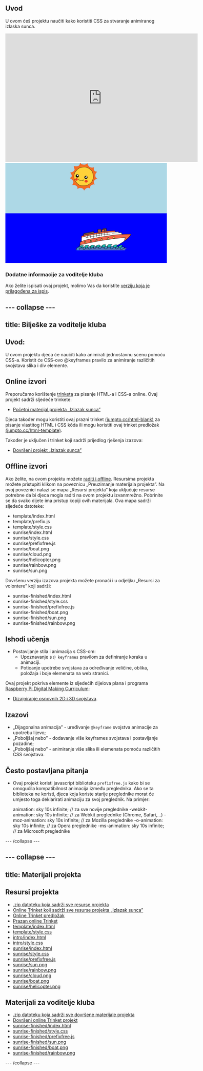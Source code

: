 ## Uvod

U ovom ćeš projektu naučiti kako koristiti CSS za stvaranje animiranog izlaska sunca.

<div class="trinket">
  <iframe src="https://trinket.io/embed/html/abcc0284a3?outputOnly=true&start=result" width="600" height="400" frameborder="0" marginwidth="0" marginheight="0" allowfullscreen>
  </iframe>
  <img src="images/sunrise-final.png">
</div>

### Dodatne informacije za voditelje kluba

Ako želite ispisati ovaj projekt, molimo Vas da koristite [verziju koja je prilagođena za ispis](https://projects.raspberrypi.org/en/projects/sunrise/print).

## \--- collapse \---

## title: Bilješke za voditelje kluba

## Uvod:

U ovom projektu djeca će naučiti kako animirati jednostavnu scenu pomoću CSS-a. Koristit će CSS-ovo @keyframes pravilo za animiranje različitih svojstava slika i div elemente.

## Online izvori

Preporučamo korištenje [trinketa](https://trinket.io/) za pisanje HTML-a i CSS-a online. Ovaj projekt sadrži sljedeće trinkete:

+ [Početni materijal projekta „Izlazak sunca”](http://jumpto.cc/web-sunrise)

Djeca također mogu koristiti ovaj prazni trinket [(jumpto.cc/html-blank)](http://jumpto.cc/html-blank) za pisanje vlastitog HTML i CSS kôda ili mogu koristiti ovaj trinket predložak [(jumpto.cc/html-template)](http://jumpto.cc/html-template).

Također je uključen i trinket koji sadrži prijedlog rješenja izazova:

+ [Dovršeni projekt „Izlazak sunca”](https://trinket.io/html/abcc0284a3)

## Offline izvori

Ako želite, na ovom projektu možete [raditi i offline](../offline.html). Resursima projekta možete pristupiti klikom na poveznicu „Preuzimanje materijala projekta”. Na ovoj poveznici nalazi se mapa „Resursi projekta” koja uključuje resurse potrebne da bi djeca mogla raditi na ovom projektu izvanmrežno. Pobrinite se da svako dijete ima pristup kopiji ovih materijala. Ova mapa sadrži sljedeće datoteke:

+ template/index.html
+ template/prefix.js
+ template/style.css
+ sunrise/index.html
+ sunrise/style.css
+ sunrise/prefixfree.js
+ sunrise/boat.png
+ sunrise/cloud.png
+ sunrise/helicopter.png
+ sunrise/rainbow.png
+ sunrise/sun.png

Dovršenu verziju izazova projekta možete pronaći i u odjeljku „Resursi za volontere” koji sadrži:

+ sunrise-finished/index.html
+ sunrise-finished/style.css
+ sunrise-finished/prefixfree.js
+ sunrise-finished/boat.png
+ sunrise-finished/sun.png
+ sunrise-finished/rainbow.png

## Ishodi učenja

+ Postavljanje stila i animacija s CSS-om: 
    + Upoznavanje s `@ keyframes` pravilom za definiranje koraka u animaciji.
    + Poticanje upotrebe svojstava za određivanje veličine, oblika, položaja i boje elemenata na web stranici.

Ovaj projekt pokriva elemente iz sljedećih dijelova plana i programa [Raspberry Pi Digital Making Curriculum](http://rpf.io/curriculum):

+ [Dizajniranje osnovnih 2D i 3D svojstava](https://www.raspberrypi.org/curriculum/design/creator).

## Izazovi

+ „Dijagonalna animacija” - uređivanje `@keyframe` svojstva animacije za upotrebu lijevo;
+ „Poboljšaj nebo” - dodavanje više keyframes svojstava i postavljanje pozadine;
+ „Poboljšaj nebo” - animiranje više slika ili elemenata pomoću različitih CSS svojstava. 

## Često postavljana pitanja

+ Ovaj projekt koristi javascript biblioteku `prefixfree.js` kako bi se omogućila kompatibilnost animacija između preglednika. Ako se ta biblioteka ne koristi, djeca koja koriste starije preglednike morat će umjesto toga deklarirati animaciju za svoj preglednik. Na primjer:

    animation: sky 10s infinite;            // za sve novije preglednike
    -webkit-animation: sky 10s infinite;    // za Webkit preglednike (Chrome, Safari,...)
    -moz-animation: sky 10s infinite;       // za Mozilla preglednike
    -o-animation: sky 10s infinite;         // za Opera preglednike
    -ms-animation: sky 10s infinite;        // za Microsoft preglednike 
    

\--- /collapse \---

## \--- collapse \---

## title: Materijali projekta

## Resursi projekta

+ [.zip datoteku koja sadrži sve resurse projekta](https://github.com/raspberrypilearning/sunrise/raw/master/en/resources/sunrise-project-resources.zip)
+ [Online Trinket koji sadrži sve resurse projekta „Izlazak sunca”](http://jumpto.cc/web-sunrise)
+ [Online Trinket predložak](http://jumpto.cc/trinket-template)
+ [Prazan online Trinket](http://jumpto.cc/trinket-blank)
+ [template/index.html](https://github.com/raspberrypilearning/sunrise/raw/master/en/resources/template-index.html)
+ [template/style.css](https://github.com/raspberrypilearning/sunrise/raw/master/en/resources/template-style.css)
+ [intro/index.html](https://github.com/raspberrypilearning/sunrise/raw/master/en/resources/intro-index.html)
+ [intro/style.css](https://github.com/raspberrypilearning/sunrise/raw/master/en/resources/intro-style.css)
+ [sunrise/index.html](https://github.com/raspberrypilearning/sunrise/raw/master/en/resources/sunrise-index.html)
+ [sunrise/style.css](https://github.com/raspberrypilearning/sunrise/raw/master/en/resources/sunrise-style.css)
+ [sunrise/prefixfree.js](https://github.com/raspberrypilearning/sunrise/raw/master/en/resources/sunrise-prefixfree.js)
+ [sunrise/sun.png](https://github.com/raspberrypilearning/sunrise/raw/master/en/resources/sunrise-sun.png)
+ [sunrise/rainbow.png](https://github.com/raspberrypilearning/sunrise/raw/master/en/resources/sunrise-rainbow.png)
+ [sunrise/cloud.png](https://github.com/raspberrypilearning/sunrise/raw/master/en/resources/sunrise-cloud.png)
+ [sunrise/boat.png](https://github.com/raspberrypilearning/sunrise/raw/master/en/resources/sunrise-boat.png)
+ [sunrise/helicopter.png](https://github.com/raspberrypilearning/sunrise/raw/master/en/resources/sunrise-helicopter.png)

## Materijali za voditelje kluba

+ [.zip datoteku koja sadrži sve dovršene materijale projekta](https://github.com/raspberrypilearning/sunrise/raw/master/en/resources/sunrise-volunteer-resources.zip)
+ [Dovršeni online Trinket projekt](https://trinket.io/html/abcc0284a3)
+ [sunrise-finished/index.html](https://github.com/raspberrypilearning/sunrise/raw/master/en/resources/sunrise-finished-index.html)
+ [sunrise-finished/style.css](https://github.com/raspberrypilearning/sunrise/raw/master/en/resources/sunrise-finished-style.css)
+ [sunrise-finished/prefixfree.js](https://github.com/raspberrypilearning/sunrise/raw/master/en/resources/sunrise-finished-prefixfree.js)
+ [sunrise-finished/sun.png](https://github.com/raspberrypilearning/sunrise/raw/master/en/resources/sunrise-finished-sun.png)
+ [sunrise-finished/boat.png](https://github.com/raspberrypilearning/sunrise/raw/master/en/resources/sunrise-finished-boat.png)
+ [sunrise-finished/rainbow.png](https://github.com/raspberrypilearning/sunrise/raw/master/en/resources/sunrise-finished-rainbow.png)

\--- /collapse \---